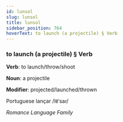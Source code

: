 ```yaml
---
id: lunsol
slug: lunsol
title: lunsol
sidebar_position: 764
hoverText: to launch (a projectile) § Verb
---
```


### to launch (a projectile) § Verb

**Verb**: to launch/throw/shoot

**Noun**: a projectile

**Modifier**: projected/launched/thrown

Portuguese lançar /lɐ̃ˈsaɾ/

*Romance Language Family*
